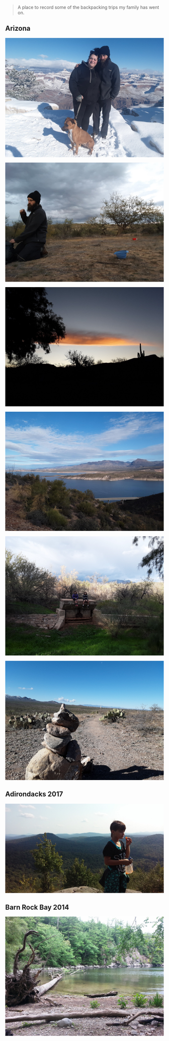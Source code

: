 > A place to record some of the backpacking trips my family has went on.

## Arizona
![](20190101_114057.jpg)

![](20181227_173105.jpg)

![](20181227_072055.jpg)

![](20181225_101329.jpg)

![](20181226_154109.jpg)

![](20181228_104113.jpg)

## Adirondacks 2017

![](0904171525a.jpg)


## Barn Rock Bay 2014

![](20140723_152009.jpg)
